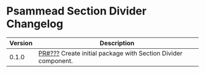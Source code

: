 # Psammead Section Divider Changelog

<!-- prettier-ignore -->
| Version | Description |
|---------|-------------|
| 0.1.0   | [PR#???](https://github.com/BBC/psammead/pull/???) Create initial package with Section Divider component. |
